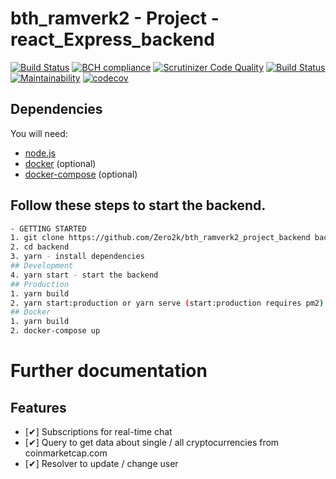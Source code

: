 # bth_ramverk2 - Project - react_Express_backend

[![Build Status](https://travis-ci.org/Zero2k/bth_ramverk2_project_backend.svg?branch=master)](https://travis-ci.org/Zero2k/bth_ramverk2_project_backend)
[![BCH compliance](https://bettercodehub.com/edge/badge/Zero2k/bth_ramverk2_project_backend?branch=master)](https://bettercodehub.com/)
[![Scrutinizer Code Quality](https://scrutinizer-ci.com/g/Zero2k/bth_ramverk2_project_backend/badges/quality-score.png?b=master)](https://scrutinizer-ci.com/g/Zero2k/bth_ramverk2_project_backend/?branch=master)
[![Build Status](https://scrutinizer-ci.com/g/Zero2k/bth_ramverk2_project_backend/badges/build.png?b=master)](https://scrutinizer-ci.com/g/Zero2k/bth_ramverk2_project_backend/build-status/master)
[![Maintainability](https://api.codeclimate.com/v1/badges/96cdc01d55bc6e79a0a9/maintainability)](https://codeclimate.com/github/Zero2k/bth_ramverk2_project_backend/maintainability)
[![codecov](https://codecov.io/gh/Zero2k/bth_ramverk2_project_backend/branch/master/graph/badge.svg)](https://codecov.io/gh/Zero2k/bth_ramverk2_project_backend)

## Dependencies

You will need:
 * [node.js](https://nodejs.org/en/)
 * [docker](https://docs.docker.com/engine/installation/) (optional)
 * [docker-compose](https://docs.docker.com/compose/install/) (optional)

## Follow these steps to start the backend.
```bash
- GETTING STARTED
1. git clone https://github.com/Zero2k/bth_ramverk2_project_backend backend
2. cd backend
3. yarn - install dependencies
## Development
4. yarn start - start the backend
## Production
1. yarn build
2. yarn start:production or yarn serve (start:production requires pm2)
## Docker
1. yarn build
2. docker-compose up
```

# Further documentation

## Features

- [✔] Subscriptions for real-time chat
- [✔] Query to get data about single / all cryptocurrencies from coinmarketcap.com
- [✔] Resolver to update / change user
